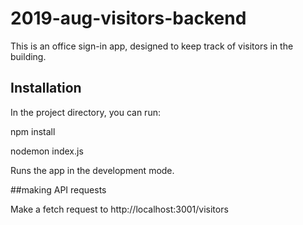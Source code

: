 # 2019-aug-visitors-backend

This is an office sign-in app, designed to keep track of visitors in the building.

## Installation
In the project directory, you can run:

npm install

nodemon index.js

Runs the app in the development mode.

##making API requests

Make a fetch request to http://localhost:3001/visitors
